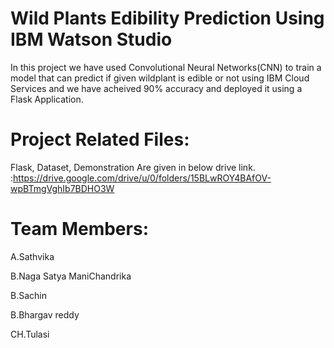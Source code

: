 # Wild Plants Edibility Prediction Using IBM Watson Studio
In this project we have used Convolutional Neural Networks(CNN) to train a model that can predict if given wildplant is edible or not using IBM Cloud Services and we have acheived 90% accuracy and deployed it using a Flask Application.

# Project Related Files:
Flask,
Dataset,
Demonstration
Are given in below drive link.
:https://drive.google.com/drive/u/0/folders/15BLwROY4BAfOV-wpBTmgVghIb7BDHO3W

# Team Members:
A.Sathvika

B.Naga Satya ManiChandrika

B.Sachin

B.Bhargav reddy

CH.Tulasi
